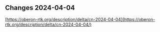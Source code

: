 ## Changes 2024-04-04

[https://oberon-rtk.org/description/delta/cn-2024-04-04](https://oberon-rtk.org/description/delta/cn-2024-04-04/)
